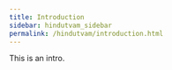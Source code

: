 ```yaml
---
title: Introduction
sidebar: hindutvam_sidebar
permalink: /hindutvam/introduction.html
---
```


This is an intro.